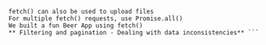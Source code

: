 ```Use fetch() to submit form data to a server
fetch() can also be used to upload files
For multiple fetch() requests, use Promise.all()
We built a fun Beer App using fetch()
** Filtering and pagination - Dealing with data inconsistencies** ```